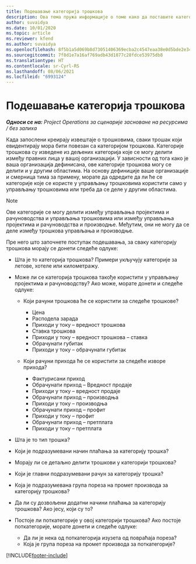 ```yaml
---
title: Подешавање категорија трошкова
description: Ова тема пружа информације о томе како да поставите категорије трошкова и дељене категорије за извештаје о трошковима.
author: suvaidya
ms.date: 10/01/2020
ms.topic: article
ms.reviewer: kfend
ms.author: suvaidya
ms.openlocfilehash: 8f5b1a5d069b8d73051406369ecba2c4547eaa38e0d5bde2e34f52c5b7b724bd
ms.sourcegitcommit: 7f8d1e7a16af769adb43d1877c28fdce53975db8
ms.translationtype: HT
ms.contentlocale: sr-Cyrl-RS
ms.lasthandoff: 08/06/2021
ms.locfileid: "6993124"
---
```

# <a name="set-up-expense-categories"></a>Подешавање категорија трошкова

_**Односи се на:** Project Operations за сценарије засноване на ресурсима / без залиха_

Када запослени креирају извештаје о трошковима, сваки трошак који евидентирају мора бити повезан са категоријом трошкова. Категорије трошкова су изведене из дељених категорија које се могу делити између правних лица у вашој организацији. У зависности од тога како је ваша организација дефинисана, ове категорије трошкова могу се делити и у другим областима. На основу дефиниције ваше организације и смерница тима за примену, морате да одредите да ли ће се категорије које се користе у управљању трошковима користити само у управљању трошковима или треба да се деле у другим областима.

> [!NOTE]
> Ове категорије се могу делити између управљања пројектима и рачуноводства и управљања трошковима или између управљања пројектима и рачуноводства и производње. Међутим, они не могу да се деле између трошкова управљања и производње.

Пре него што започнете поступак подешавања, за сваку категорију трошкова морају се донети следеће одлуке:

- Шта је то категорија трошкова? Примери укључују категорије за летове, хотеле или километражу.
- Може ли се категорија трошкова такође користити у управљању пројектима и рачуноводству? Ако може, морате донети и следеће одлуке:

    - Који рачуни трошкова ће се користити за следеће трошкове?

        - Цена
        - Расподела зарада
        - Приходи у току – вредност трошкова
        - Ставка трошкова
        - Приходи у току – вредност трошкова – ставка
        - Обрачунати губитак
        - Приходи у току – обрачунати губитак

    - Који рачуни прихода ће се користити за следеће изворе прихода?

        - Фактурисани приход
        - Обрачунати приход – Вредност продаје
        - Приходи у току – вредност продаје
        - Обрачунати приход – производња
        - Приходи у току – производња
        - Обрачунати приход – профит
        - Приходи у току – профит
        - Обрачунати приход – претплата
        - Приходи у току – претплата

- Шта је то тип трошка?
- Који је подразумевани начин плаћања за категорију трошка?
- Морају ли се детаљно делити трошкови у категорији трошкова?
- Који је главни подразумевани рачун за категорију трошка?
- Која је подразумевана група пореза на промет производа за категорију трошкова?
- Да ли су дозвољени додатни начини плаћања за категорију трошкова? Ако јесу, који су то?
- Постоје ли поткатегорије у овој категорији трошкова? Ако постоје поткатегорије, морате донети и следеће одлуке:

    - Да ли је нека од поткатегорија изузета од повраћаја пореза?
    - Која је група пореза на промет производа за поткатегорије?


[!INCLUDE[footer-include](../includes/footer-banner.md)]